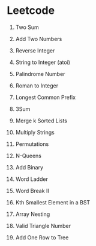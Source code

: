 # Leetcode

1. Two Sum

2. Add Two Numbers

7. Reverse Integer

8. String to Integer (atoi)

9. Palindrome Number

13. Roman to Integer

14. Longest Common Prefix

15. 3Sum

23. Merge k Sorted Lists

43. Multiply Strings

46. Permutations

51. N-Queens

67. Add Binary

127. Word Ladder

140. Word Break II

230. Kth Smallest Element in a BST

565. Array Nesting

611. Valid Triangle Number

623. Add One Row to Tree
